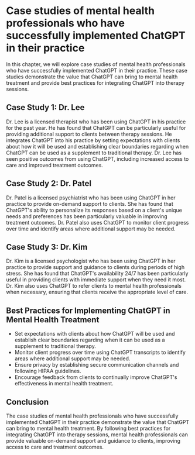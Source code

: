 Case studies of mental health professionals who have successfully implemented ChatGPT in their practice
===================================================================================================================================================================

In this chapter, we will explore case studies of mental health professionals who have successfully implemented ChatGPT in their practice. These case studies demonstrate the value that ChatGPT can bring to mental health treatment and provide best practices for integrating ChatGPT into therapy sessions.

Case Study 1: Dr. Lee
---------------------

Dr. Lee is a licensed therapist who has been using ChatGPT in his practice for the past year. He has found that ChatGPT can be particularly useful for providing additional support to clients between therapy sessions. He integrates ChatGPT into his practice by setting expectations with clients about how it will be used and establishing clear boundaries regarding when ChatGPT can be used as a supplement to traditional therapy. Dr. Lee has seen positive outcomes from using ChatGPT, including increased access to care and improved treatment outcomes.

Case Study 2: Dr. Patel
-----------------------

Dr. Patel is a licensed psychiatrist who has been using ChatGPT in her practice to provide on-demand support to clients. She has found that ChatGPT's ability to personalize its responses based on a client's unique needs and preferences has been particularly valuable in improving treatment outcomes. Dr. Patel also uses ChatGPT to monitor client progress over time and identify areas where additional support may be needed.

Case Study 3: Dr. Kim
---------------------

Dr. Kim is a licensed psychologist who has been using ChatGPT in her practice to provide support and guidance to clients during periods of high stress. She has found that ChatGPT's availability 24/7 has been particularly useful in providing clients with immediate support when they need it most. Dr. Kim also uses ChatGPT to refer clients to mental health professionals when necessary, ensuring that clients receive the appropriate level of care.

Best Practices for Implementing ChatGPT in Mental Health Treatment
------------------------------------------------------------------

* Set expectations with clients about how ChatGPT will be used and establish clear boundaries regarding when it can be used as a supplement to traditional therapy.
* Monitor client progress over time using ChatGPT transcripts to identify areas where additional support may be needed.
* Ensure privacy by establishing secure communication channels and following HIPAA guidelines.
* Encourage feedback from clients to continually improve ChatGPT's effectiveness in mental health treatment.

Conclusion
----------

The case studies of mental health professionals who have successfully implemented ChatGPT in their practice demonstrate the value that ChatGPT can bring to mental health treatment. By following best practices for integrating ChatGPT into therapy sessions, mental health professionals can provide valuable on-demand support and guidance to clients, improving access to care and treatment outcomes.
